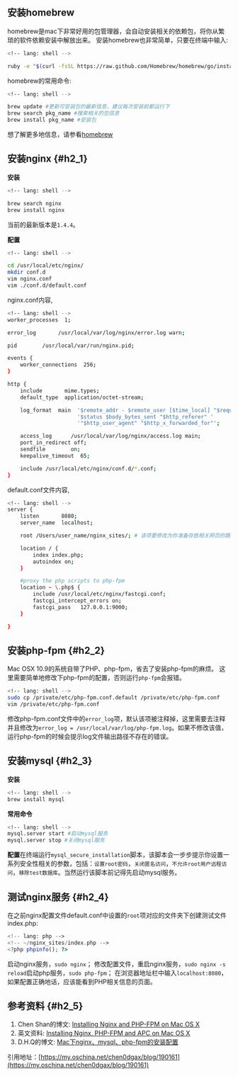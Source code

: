 ## 安装homebrew

homebrew是mac下非常好用的包管理器，会自动安装相关的依赖包，将你从繁琐的软件依赖安装中解放出来。 安装homebrew也非常简单，只要在终端中输入:

```bash
<!-- lang: shell -->

ruby -e "$(curl -fsSL https://raw.github.com/Homebrew/homebrew/go/install)"
```

homebrew的常用命令:

```bash
<!-- lang: shell -->

brew update #更新可安装包的最新信息，建议每次安装前都运行下
brew search pkg_name #搜索相关的包信息
brew install pkg_name #安装包
```

想了解更多地信息，请参看[homebrew](http://brew.sh/)

## 安装nginx {#h2_1}

**安装**

```bash
<!-- lang: shell -->

brew search nginx
brew install nginx
```

当前的最新版本是`1.4.4`。

**配置**

```bash
<!-- lang: shell -->

cd /usr/local/etc/nginx/
mkdir conf.d
vim nginx.conf
vim ./conf.d/default.conf
```

nginx.conf内容,

```bash
<!-- lang: shell -->
worker_processes  1;  

error_log       /usr/local/var/log/nginx/error.log warn;

pid        /usr/local/var/run/nginx.pid;

events {
    worker_connections  256;
}

http {
    include       mime.types;
    default_type  application/octet-stream;

    log_format  main  '$remote_addr - $remote_user [$time_local] "$request" '
                      '$status $body_bytes_sent "$http_referer" '
                      '"$http_user_agent" "$http_x_forwarded_for"';

    access_log      /usr/local/var/log/nginx/access.log main;
    port_in_redirect off;
    sendfile        on; 
    keepalive_timeout  65; 

    include /usr/local/etc/nginx/conf.d/*.conf;
}
```

default.conf文件内容,

```bash
<!-- lang: shell -->
server {
    listen       8080;
    server_name  localhost;

    root /Users/user_name/nginx_sites/; # 该项要修改为你准备存放相关网页的路径

    location / { 
        index index.php;
        autoindex on; 
    }   

    #proxy the php scripts to php-fpm  
    location ~ \.php$ {
        include /usr/local/etc/nginx/fastcgi.conf;
        fastcgi_intercept_errors on; 
        fastcgi_pass   127.0.0.1:9000; 
    }   

}
```

## 安装php-fpm {#h2_2}

Mac OSX 10.9的系统自带了PHP、php-fpm，省去了安装php-fpm的麻烦。 这里需要简单地修改下php-fpm的配置，否则运行`php-fpm`会报错。

```bash
<!-- lang: shell -->
sudo cp /private/etc/php-fpm.conf.default /private/etc/php-fpm.conf
vim /private/etc/php-fpm.conf
```

修改php-fpm.conf文件中的`error_log`项，默认该项被注释掉，这里需要去注释并且修改为`error_log = /usr/local/var/log/php-fpm.log`。如果不修改该值，运行php-fpm的时候会提示log文件输出路径不存在的错误。



## 安装mysql {#h2_3}

**安装**

```bash
<!-- lang: shell -->
brew install mysql
```

**常用命令**

```bash
<!-- lang: shell -->
mysql.server start #启动mysql服务
mysql.server stop #关闭mysql服务
```

**配置**在终端运行`mysql_secure_installation`脚本，该脚本会一步步提示你设置一系列安全性相关的参数，包括：`设置root密码`，`关闭匿名访问`，`不允许root用户远程访问`，`移除test数据库`。当然运行该脚本前记得先启动mysql服务。

## 测试nginx服务 {#h2_4}

在之前nginx配置文件default.conf中设置的`root`项对应的文件夹下创建测试文件index.php:

```php
<!-- lang: php -->
<!-- ~/nginx_sites/index.php -->
<?php phpinfo(); ?>
```

启动nginx服务，`sudo nginx`； 修改配置文件，重启nginx服务，`sudo nginx -s reload`启动php服务，`sudo php-fpm`； 在浏览器地址栏中输入`localhost:8080`，如果配置正确地话，应该能看到PHP相关信息的页面。

## 参考资料 {#h2_5}

1. Chen Shan的博文:
   [Installing Nginx and PHP-FPM on Mac OS X](http://chen-shan.net/?p=1463)
2. 英文资料:
   [Installing Nginx, PHP-FPM and APC on Mac OS X](http://www.handcraftedsoftware.net/articles/installing-nginx-php-fpm-and-apc-on-mac-os-x)
3. D.H.Q的博文:
   [Mac下nginx、mysql、php-fpm的安装配置](http://dhq.me/mac-install-nginx-mysql-php-fpm)

引用地址：[https://my.oschina.net/chen0dgax/blog/190161](https://my.oschina.net/chen0dgax/blog/190161)

